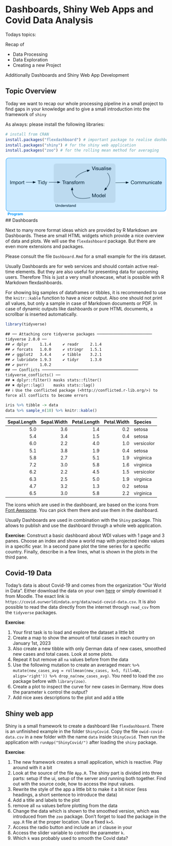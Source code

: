 
# Dashboards, Shiny Web Apps and Covid Data Analysis

Todays topics:

Recap of

- Data Processing
- Data Exploration
- Creating a new Project

Additionally Dashboards and Shiny Web App Development

## Topic Overview

Today we want to recap our whole processing pipeline in a small project
to find gaps in your knowledge and to give a small introduction into the
framework of `shiny`

As always: please install the following libraries:

``` r
# install from CRAN
install.packages("flexdashboard") # important package to realise dashboards
install.packages("shiny") # for the shiny web application
install.packages("zoo") # for the rolling mean method for averaging
```

![](data-science-program.png) \## Dashboards

Next to many more format ideas which are provided by R Markdown are
Dashboards. These are small HTML widgets which provide a nice overview
of data and plots. We will use the `flexdashboard` package. But there
are even more extensions and packages.

Please consult the file `Dashboard.Rmd` for a small example for the iris
dataset.

Usually Dashboards are for web services and should contain active
real-time elements. But they are also useful for presenting data for
upcoming users. Therefore This is just a very small showcase, what is
possible with R Markdown flexdashboards.

For showing big samples of dataframes or tibbles, it is recommended to
use the `knitr::kable` function to have a nicer output. Also one should
not print all values, but only a sample in case of Markdown documents or
PDF. In case of dynamic outputs like dashboards or pure HTML documents,
a scrollbar is inserted automatically.

``` r
library(tidyverse)
```

    ## ── Attaching core tidyverse packages ──────────────────────── tidyverse 2.0.0 ──
    ## ✔ dplyr     1.1.4     ✔ readr     2.1.4
    ## ✔ forcats   1.0.0     ✔ stringr   1.5.1
    ## ✔ ggplot2   3.4.4     ✔ tibble    3.2.1
    ## ✔ lubridate 1.9.3     ✔ tidyr     1.3.0
    ## ✔ purrr     1.0.2     
    ## ── Conflicts ────────────────────────────────────────── tidyverse_conflicts() ──
    ## ✖ dplyr::filter() masks stats::filter()
    ## ✖ dplyr::lag()    masks stats::lag()
    ## ℹ Use the conflicted package (<http://conflicted.r-lib.org/>) to force all conflicts to become errors

``` r
iris %>% tibble -> data
data %>% sample_n(10) %>% knitr::kable()
```

| Sepal.Length | Sepal.Width | Petal.Length | Petal.Width | Species    |
|-------------:|------------:|-------------:|------------:|:-----------|
|          5.0 |         3.6 |          1.4 |         0.2 | setosa     |
|          5.4 |         3.4 |          1.5 |         0.4 | setosa     |
|          6.0 |         2.2 |          4.0 |         1.0 | versicolor |
|          5.1 |         3.8 |          1.9 |         0.4 | setosa     |
|          5.8 |         2.7 |          5.1 |         1.9 | virginica  |
|          7.2 |         3.0 |          5.8 |         1.6 | virginica  |
|          6.2 |         2.2 |          4.5 |         1.5 | versicolor |
|          6.3 |         2.5 |          5.0 |         1.9 | virginica  |
|          4.7 |         3.2 |          1.3 |         0.2 | setosa     |
|          6.5 |         3.0 |          5.8 |         2.2 | virginica  |

The icons which are used in the dashboard, are based on the icons from
[Font Awesome](https://fontawesome.com/). You can pick them there and
use them in the dashboard.

Usually Dashboards are used in combination with the `Shiny` package.
This allows to publish and use the dashboard through a whole web
application.

**Exercise:** Construct a basic dashboard about WDI values with 1 page
and 3 panes. Choose an index and show a world map with projected index
values in a specific year. In a second pane plot the time series for a
specific country. Finally, describe in a few lines, what is shown in the
plots in the third pane.

## Covid-19 Data

Today’s data is about Covid-19 and comes from the organization “Our
World in Data”. Either download the data on your own
[here](https://github.com/owid) or simply download it from Moodle. The
exact link is
`https://covid.ourworldindata.org/data/owid-covid-data.csv`. It is also
possible to read the data directly from the internet through `read_csv`
from the `tidyverse` packages.

**Exercise**:

1.  Your first task is to load and explore the dataset a little bit
2.  Create a map to show the amount of total cases in each country on
    January 1st, 2023
3.  Also create a new tibble with only German data of new cases,
    smoothed new cases and total cases. Look at some plots.
4.  Repeat it but remove all `na` values before from the data
5.  Use the following mutation to create an averaged mean:
    `%>% mutate(new_cases_avg = rollmean(new_cases, k=5, fill=NA, align='right')) %>% drop_na(new_cases_avg)`.
    You need to load the `zoo` package before with `library(zoo)`.
6.  Create a plot to inspect the curve for new cases in Germany. How
    does the parameter `k` control the output?
7.  Add nice axes descriptions to the plot and add a title

## Shiny web app

Shiny is a small framework to create a dashboard like `flexdashboard`.
There is an unfinished example in the folder `ShinyCovid`. Copy the file
`owid-covid-data.csv` in a new folder with the name `data` inside
`ShinyCovid`. Then run the application with `runApp("ShinyCovid/")`
after loading the `shiny` package.

**Exercise**:

1.  The new framework creates a small application, which is reactive.
    Play around with it a bit
2.  Look at the source of the file `App.R`. The shiny part is divided
    into three parts: setup if the ui, setup of the server and running
    both together. Find out with the source code, how to access the
    input values.
3.  Rewrite the style of the app a little bit to make it a bit nicer
    (less headings, a short sentence to introduce the data)
4.  Add a title and labels to the plot
5.  remove all `na` values before plotting from the data
6.  Change the data which is shown to the smoothed version, which was
    introduced from the `zoo` package. Don’t forget to load the package
    in the `app.R` file at the proper location. Use a fixed `k=5`.
7.  Access the radio button and include an `if` clause in your
8.  Access the slider variable to control the parameter `k`.
9.  Which `k` was probably used to smooth the Covid data?
